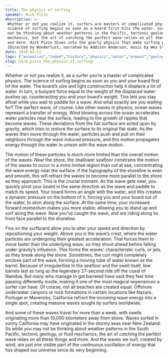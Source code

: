 ```yaml
---
title: The physics of surfing
speaker: Nick Pizzo
description: >-
 Whether or not you realize it, surfers are masters of complicated physics. The
 science of surfing begins as soon as a board first hits the water. Surfers may
 not be thinking about weather patterns in the Pacific, tectonic geology or fluid
 mechanics, but the art of catching the perfect wave relies on all these things
 and more. Nick Pizzo dives into the gnarly physics that make surfing possible.
 [Directed by Wonderlust, narrated by Addison Anderson, music by Wes Slover].
date: 2019-03-11
tags: ["animation","teded","history","physics","water","oceans","geology"]
slug: nick_pizzo_the_physics_of_surfing
---
```


Whether or not you realize it, as a surfer you’re a master of complicated physics. The
science of surfing begins as soon as you and your board first hit the water. The board’s
size and light construction help it displace a lot of water. In turn, a buoyant force
equal to the weight of the displaced water pushes up, counteracting you and your board’s
weight. This lets you stay afloat while you wait to paddle for a wave. And what exactly
are you waiting for? The perfect wave, of course. Like other waves in physics, ocean waves
represent a transfer of energy. Wind blowing across the ocean accelerates water particles
near the surface, leading to the growth of ripples that become waves. These deviations
from the flat surface are acted upon by gravity, which tries to restore the surface to
its original flat state. As the waves then move through the water, particles push and pull
on their neighbors through the wave induced pressure, and this motion propagates energy
through the water in unison with the wave motion.

The motion of these particles is much more limited than the overall motion of the waves.
Near the shore, the shallower seafloor constrains the motion of the waves to occur in a
more limited region than out at sea, concentrating the wave energy near the surface. If
the topography of the shoreline is even and smooth, this will refract the waves to
become more parallel to the shore as they approach. This is the crucial moment. As the wave
gets near, you quickly pivot your board in the same direction as the wave and paddle to
match its speed. Your board forms an angle with the water, and this creates a dynamic
pressure on the bottom of it, forcing you and your board out of the water, to skim along
the surface. At the same time, your increased forward momentum makes you more stable,
allowing you to stand up and surf along the wave. Now you’ve caught the wave, and are
riding along its front face parallel to the shoreline.

Fins on the surfboard allow you to alter your speed and direction by repositioning your
weight. Above you is the wave’s crest, where the water particles are undergoing their
greatest acceleration. That forces them to move faster than the underlying wave, so they
shoot ahead before falling under gravity’s influence. This forms the waves’ characteristic
curls, or jets, as they break along the shore. Sometimes, the curl might completely 
enclose part of the wave, forming a moving tube of water known as the barrel. Because of
irregularities in the seafloor and the swell itself, few barrels last as long as the
legendary 27-second ride off the coast of Namibia. But many who manage to get barreled
have said they feel time passing differently inside, making it one of the most magical 
experiences a surfer can have. Of course, not all beaches are created equal. Offshore
underwater canyons or rock formations in certain locations like Nazare, Portugal or
Mavericks, California refract the incoming wave energy into a single spot, creating
massive waves sought by surfers worldwide.

And some of these waves travel for more than a week, with swells originating more than
10,000 kilometers away from shore. Waves surfed in sunny California may have originated
in the stormy seas near New Zealand. So while you may not be thinking about weather
patterns in the South Pacific, tectonic geology, or fluid mechanics, the art of catching
the perfect wave relies on all these things and more. And the waves we surf, created by
wind, are just one visible part of the continuous oscillation of energy that has shaped
our universe since its very beginning.

<!--
ad_duration=0
event="TED-Ed"
external_start_time=0
intro_duration=0
is_subtitle_required="False"
is_talk_featured="False"
language="en"
language_swap="False"
native_language="en"
number_of_related_talks=6
number_of_speakers=1
number_of_subtitled_videos=0
number_of_tags=7
number_of_talk_download_languages=19
number_of_talk_more_resources=0
number_of_talk_recommendations=0
number_of_talks_take_actions=0
post_ad_duration=0
published_timestamp="2019-03-11 18:33:49"
recording_date="2019-03-11"
speaker_is_published=0
speaker_name="Nick Pizzo"
talk_name="The physics of surfing"
talks_tags=["animation","teded","history","physics","water","oceans","geology"]
url_photo_talk="https://s3.amazonaws.com/talkstar-photos/uploads/d2a581d4-911d-4963-b73d-344d2de23240/surfing_physics_textless.jpg"
url_webpage="https://www.ted.com/talks/nick_pizzo_the_physics_of_surfing"
video_type_name="TED-Ed Original"
-->